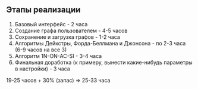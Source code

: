 ## Этапы реализации

1) Базовый интерфейс - 2 часа
2) Создание графа пользователем - 4-5 часов
3) Сохранение и загрузка графов - 1-2 часа
4) Алгоритмы Дейкстры, Форда-Беллмана и Джонсона - по 2-3 часа (6-9 часов на все 3)
5) Алгоритм 1N-ON-AC-SI - 3-4 часа
6) Финальная доработка (к примеру, вынести какие-нибудь параметры в настройки) - 3 часа

19-25 часов + 30% (запас) => 25-33 часа
